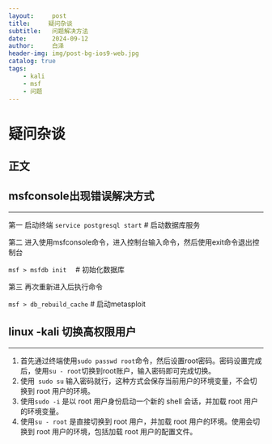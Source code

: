 ```yaml
---
layout:     post
title:     疑问杂谈
subtitle:   问题解决方法
date:       2024-09-12
author:     白泽
header-img: img/post-bg-ios9-web.jpg
catalog: true
tags:
    - kali
    - msf
    - 问题
---
```


# 疑问杂谈

## 正文

## msfconsole出现错误解决方式

<hr>

第一 启动终端
`service postgresql start`   # 启动数据库服务　　　　　　　　　　　

第二 进入使用msfconsole命令，进入控制台输入命令，然后使用exit命令退出控制台

`msf > msfdb init`    　# 初始化数据库

第三 再次重新进入后执行命令

`msf > db_rebuild_cache`  # 启动metasploit


## linux -kali 切换高权限用户

<hr>

1.  首先通过终端使用`sudo passwd root`命令，然后设置root密码。密码设置完成后，使用`su - root`切换到root账户，输入密码即可完成切换。
2.  使用``` sudo su``` 输入密码就行，这种方式会保存当前用户的环境变量，不会切换到 root 用户的环境。
3.  使用`sudo -i` 是以 root 用户身份启动一个新的 shell 会话，并加载 root 用户的环境变量。
4.  使用`su - root` 是直接切换到 root 用户，并加载 root 用户的环境。使用会切换到 root 用户的环境，包括加载 root 用户的配置文件。